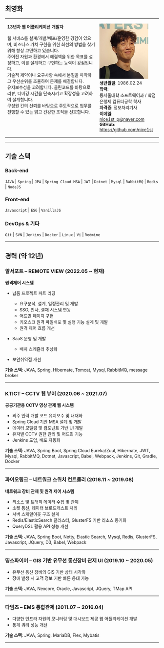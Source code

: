 ## 최영화

<table><tr><td style="width:60%; vertical-align:top">

<b>13년차 웹 어플리케이션 개발자</b> <br><br>
웹 서비스를 설계/개발/배포/운영한 경험이 있으며, 비즈니스 가치 구현을 위한 최선의 방법을 찾기 위해 항상 고민하고 있습니다. <br>
주어진 자원과 환경에서 해결책을 위한 목표를 설정하고, 이를 설계하고 구현하는 능력이 강점입니다. <br>
기술적 제약이나 요구사항 속에서 본질을 파악하고 우선순위를 조율하여 문제를 해결합니다. <br>
유지보수성을 고려합니다. 클린코드를 바탕으로 리뷰, 디버깅 시간을 단축시키고 확장성을 고려하여 설계합니다. <br>
구성원 간의 신뢰를 바탕으로 주도적으로 업무를 진행할 수 있는 밝고 건강한 조직을 선호합니다.

</td><td style="vertical-align:top">

<img src="data/profile3.png" width="160px" height="180px"> <br>
<b>생년월일</b>: 1986.02.24 <br>
<b>학력</b>: <br> 동서울대학 소프트웨어과 / 학점은행제 컴퓨터공학 학사 <br>
<b>자격증</b>: 정보처리기사 <br>
<b>이메일</b>: <a href="mailto:nice1st_p@naver.com">nice1st_p@naver.com</a><br>
<b>GitHub</b>: <a href="https://github.com/nice1st" target="_blank">https://github.com/nice1st</a>

</td></tr></table>

---

## 기술 스택

### Back-end

`JAVA` | `Spring` | `JPA` | `Spring Cloud MSA` | `JWT` | `Dotnet` | `Mysql` | `RabbitMQ` | `Redis` | `NodeJS`

### Front-end

`Javascript` | `ES6` | `VanillaJS`

### DevOps & 기타

`Git` | `SVN` | `Jenkins` | `Docker` | `Linux` | `Vi` | `Redmine`

---

## 경력 (약 12년)

### 알서포트 – REMOTE VIEW (2022.05 \~ 현재)

**원격제어 시스템**

* 납품 프로젝트 파트 리딩

  * 요구분석, 설계, 일정관리 및 개발
  * SSO, 인사, 결재 시스템 연동
  * 어드민 페이지 구현
  * 키오스크 원격 파일배포 및 실행 기능 설계 및 개발
  * 원격 제어 흐름 개선
* SaaS 운영 및 개발

  * 배치 스케쥴러 추상화
* 보안취약점 개선

**기술 스택**: JAVA, Spring, Hibernate, Tomcat, Mysql, RabbitMQ, message broker

---

### KTICT – CCTV 웹 뷰어 (2020.06 \~ 2021.07)

**공공기관용 CCTV 영상 관제 웹 시스템**

* 외주 인력 개발 코드 유지보수 및 내재화
* Spring Cloud 기반 MSA 설계 및 개발
* 데이터 모델링 및 컴포넌트 기반 UI 개발
* 유저별 CCTV 권한 관리 및 어드민 기능
* Jenkins 도입, 배포 자동화

**기술 스택**: JAVA, Spring Boot, Spring Cloud Eureka/Zuul, Hibernate, JWT, Mysql, RabbitMQ, Dotnet, Javascript, Babel, Webpack, Jenkins, Git, Gradle, Docker

---

### 파이오링크 – 네트워크 스위치 컨트롤러 (2016.11 \~ 2019.08)

**네트워크 장비 관제 및 원격 제어 시스템**

* 리소스 및 트래픽 데이터 수집 및 관제
* 소켓 통신, 데이터 브로드캐스트 처리
* 서버 스케일아웃 구조 설계
* Redis/ElasticSearch 클러스터, GlusterFS 기반 리소스 동기화
* QueryDSL 활용 API 성능 개선

**기술 스택**: JAVA, Spring Boot, Netty, Elastic Search, Mysql, Redis, GlusterFS, Javascript, JQuery, D3, Babel, Webpack

---

### 띵스파이어 – GIS 기반 유무선 통신장비 관제 UI (2019.10 \~ 2020.05)

* 유무선 통신 장비의 GIS 기반 상태 시각화
* 장애 발생 시 고객 정보 기반 빠른 응대 가능

**기술 스택**: JAVA, Nexcore, Oracle, Javascript, JQuery, TMap API

---

### 다임즈 – EMS 통합관제 (2011.07 \~ 2016.04)

* 다양한 인프라 자원의 모니터링 및 대시보드 제공 웹 어플리케이션 개발
* 통계 쿼리 성능 개선

**기술 스택**: JAVA, Spring, MariaDB, Flex, Mybatis

---
